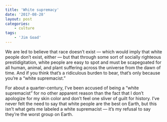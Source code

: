 ```yaml
---
title: 'White supremacy'
date: '2017-08-28'
layout: post
categories:
    - culture
tags:
    - 'Jim Goad'
---
```


We are led to believe that race doesn’t exist — which would imply that white people don’t exist, either — but that through some sort of socially righteous prestidigitation, white people are easy to spot and must be scapegoated for all human, animal, and plant suffering across the universe from the dawn of time. And if you think that’s a ridiculous burden to bear, that’s only because you’re a “white supremacist.”

For about a quarter-century, I’ve been accused of being a “white supremacist” for no other apparent reason than the fact that I don’t apologize for my skin color and don’t feel one sliver of guilt for history. I’ve never felt the need to say that white people are the best on Earth, but this isn’t what gets me labeled a white supremacist — it’s my refusal to say they’re the worst group on Earth.
